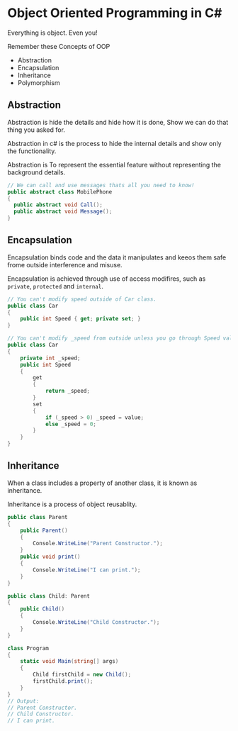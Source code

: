 # Object Oriented Programming in C#
Everything is object. Even you!

Remember these Concepts of OOP
- Abstraction
- Encapsulation
- Inheritance
- Polymorphism

## Abstraction
Abstraction is hide the details and hide how it is done, Show we can do that thing you asked for.

Abstraction in c# is the process to hide the internal details and show only the functionality.

Abstraction is To represent the essential feature without representing the background details.

```C#
// We can call and use messages thats all you need to know!
public abstract class MobilePhone
{
  public abstract void Call();
  public abstract void Message();
}
```

## Encapsulation
Encapsulation binds code and the data it manipulates and keeos them safe frome outside interference and misuse.

Encapsulation is achieved through use of access modifires, such as `private`, `protected` and `internal`.
```C#
// You can't modify speed outside of Car class.
public class Car
{
    public int Speed { get; private set; }
}
```
```C#
// You can't modify _speed from outside unless you go through Speed validation that Car class provides.
public class Car
{
    private int _speed;
    public int Speed
    {
        get
        {
            return _speed;
        }
        set
        {
            if (_speed > 0) _speed = value;
            else _speed = 0;
        }
    }
}
```

## Inheritance
When a class includes a property of another class, it is known as inheritance.

Inheritance is a process of object reusablity.
```C#
public class Parent
{
    public Parent()
    {
        Console.WriteLine("Parent Constructor.");
    }
    public void print()
    {
        Console.WriteLine("I can print.");
    }
}

public class Child: Parent
{
    public Child()
    {
        Console.WriteLine("Child Constructor.");
    }
}

class Program
{
    static void Main(string[] args)
    {
        Child firstChild = new Child();
        firstChild.print();
    }
}
// Output:
// Parent Constructor.
// Child Constructor.
// I can print.
```
